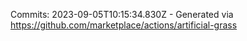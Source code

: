 Commits: 2023-09-05T10:15:34.830Z - Generated via https://github.com/marketplace/actions/artificial-grass
<br>
